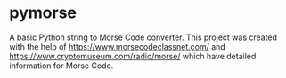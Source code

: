 # pymorse

A basic Python string to Morse Code converter.
This project was created with the help of https://www.morsecodeclassnet.com/ and https://www.cryptomuseum.com/radio/morse/ which have detailed information for Morse Code.
